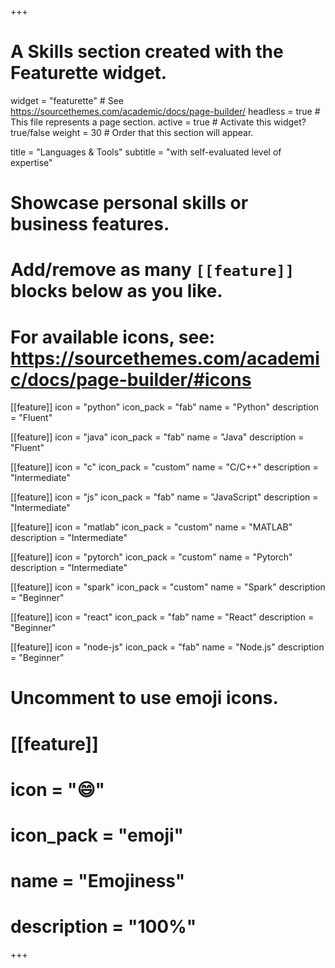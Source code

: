 +++
# A Skills section created with the Featurette widget.
widget = "featurette"  # See https://sourcethemes.com/academic/docs/page-builder/
headless = true  # This file represents a page section.
active = true  # Activate this widget? true/false
weight = 30  # Order that this section will appear.

title = "Languages & Tools"
subtitle = "with self-evaluated level of expertise"

# Showcase personal skills or business features.
# 
# Add/remove as many `[[feature]]` blocks below as you like.
# 
# For available icons, see: https://sourcethemes.com/academic/docs/page-builder/#icons

[[feature]]
  icon = "python"
  icon_pack = "fab"
  name = "Python"
  description = "Fluent"
  
[[feature]]
  icon = "java"
  icon_pack = "fab"
  name = "Java"
  description = "Fluent"  
  
[[feature]]
  icon = "c"
  icon_pack = "custom"
  name = "C/C++"
  description = "Intermediate"

[[feature]]
  icon = "js"
  icon_pack = "fab"
  name = "JavaScript"
  description = "Intermediate"

[[feature]]
  icon = "matlab"
  icon_pack = "custom"
  name = "MATLAB"
  description = "Intermediate"

[[feature]]
  icon = "pytorch"
  icon_pack = "custom"
  name = "Pytorch"
  description = "Intermediate"

[[feature]]
  icon = "spark"
  icon_pack = "custom"
  name = "Spark"
  description = "Beginner"

[[feature]]
  icon = "react"
  icon_pack = "fab"
  name = "React"
  description = "Beginner"

[[feature]]
  icon = "node-js"
  icon_pack = "fab"
  name = "Node.js"
  description = "Beginner"


# Uncomment to use emoji icons.
# [[feature]]
#  icon = ":smile:"
#  icon_pack = "emoji"
#  name = "Emojiness"
#  description = "100%"  

+++
